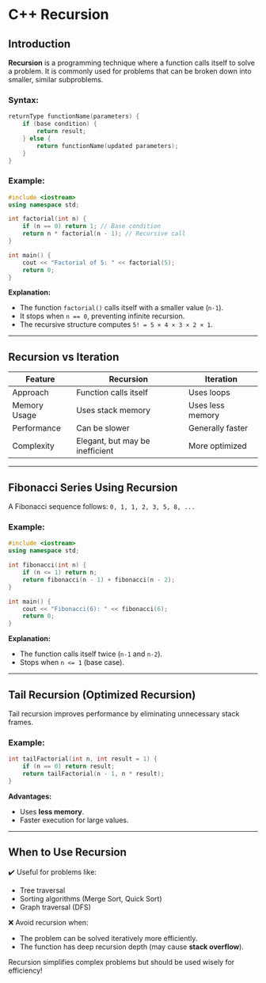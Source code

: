 # C++ Recursion

## Introduction

**Recursion** is a programming technique where a function calls itself to solve a problem. It is commonly used for problems that can be broken down into smaller, similar subproblems.

### Syntax:

```cpp
returnType functionName(parameters) {
    if (base condition) {
        return result;
    } else {
        return functionName(updated parameters);
    }
}
```

### Example:

```cpp
#include <iostream>
using namespace std;

int factorial(int n) {
    if (n == 0) return 1; // Base condition
    return n * factorial(n - 1); // Recursive call
}

int main() {
    cout << "Factorial of 5: " << factorial(5);
    return 0;
}
```

**Explanation:**

- The function `factorial()` calls itself with a smaller value (`n-1`).
- It stops when `n == 0`, preventing infinite recursion.
- The recursive structure computes `5! = 5 × 4 × 3 × 2 × 1`.

---

## Recursion vs Iteration

| Feature      | Recursion                       | Iteration        |
| ------------ | ------------------------------- | ---------------- |
| Approach     | Function calls itself           | Uses loops       |
| Memory Usage | Uses stack memory               | Uses less memory |
| Performance  | Can be slower                   | Generally faster |
| Complexity   | Elegant, but may be inefficient | More optimized   |

---

## Fibonacci Series Using Recursion

A Fibonacci sequence follows: `0, 1, 1, 2, 3, 5, 8, ...`

### Example:

```cpp
#include <iostream>
using namespace std;

int fibonacci(int n) {
    if (n <= 1) return n;
    return fibonacci(n - 1) + fibonacci(n - 2);
}

int main() {
    cout << "Fibonacci(6): " << fibonacci(6);
    return 0;
}
```

**Explanation:**

- The function calls itself twice (`n-1` and `n-2`).
- Stops when `n <= 1` (base case).

---

## Tail Recursion (Optimized Recursion)

Tail recursion improves performance by eliminating unnecessary stack frames.

### Example:

```cpp
int tailFactorial(int n, int result = 1) {
    if (n == 0) return result;
    return tailFactorial(n - 1, n * result);
}
```

**Advantages:**

- Uses **less memory**.
- Faster execution for large values.

---

## When to Use Recursion

✔️ Useful for problems like:

- Tree traversal
- Sorting algorithms (Merge Sort, Quick Sort)
- Graph traversal (DFS)

❌ Avoid recursion when:

- The problem can be solved iteratively more efficiently.
- The function has deep recursion depth (may cause **stack overflow**).

Recursion simplifies complex problems but should be used wisely for efficiency!
